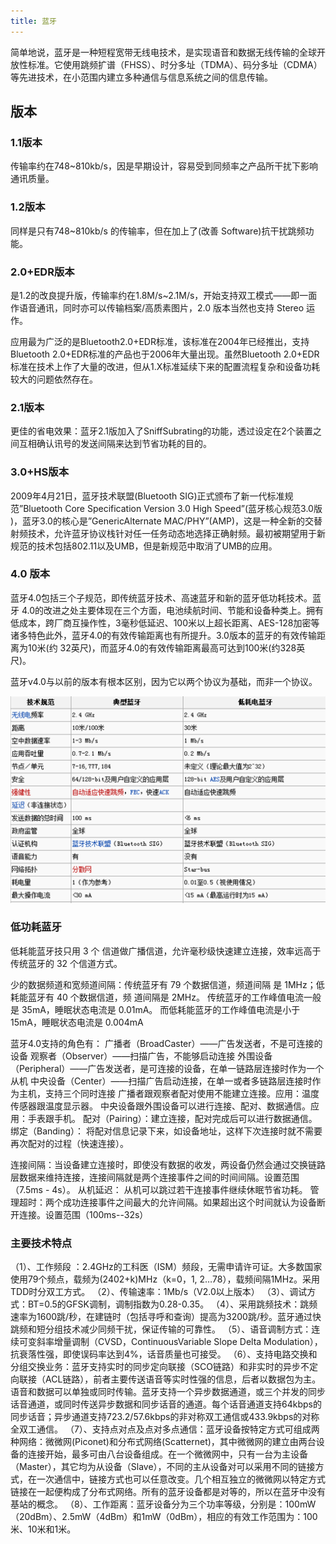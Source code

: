 ```yaml
---
title: 蓝牙
---
```


简单地说，蓝牙是一种短程宽带无线电技术，是实现语音和数据无线传输的全球开放性标准。它使用跳频扩谱（FHSS）、时分多址（TDMA）、码分多址（CDMA）等先进技术，在小范围内建立多种通信与信息系统之间的信息传输。

## 版本

### 1.1版本

传输率约在748~810kb/s，因是早期设计，容易受到同频率之产品所干扰下影响通讯质量。

### 1.2版本

同样是只有748~810kb/s 的传输率，但在加上了(改善 Software)抗干扰跳频功能。

### 2.0+EDR版本

是1.2的改良提升版，传输率约在1.8M/s~2.1M/s，开始支持双工模式——即一面作语音通讯，同时亦可以传输档案/高质素图片，2.0 版本当然也支持 Stereo 运作。

应用最为广泛的是Bluetooth2.0+EDR标准，该标准在2004年已经推出，支持Bluetooth 2.0+EDR标准的产品也于2006年大量出现。虽然Bluetooth 2.0+EDR标准在技术上作了大量的改进，但从1.X标准延续下来的配置流程复杂和设备功耗较大的问题依然存在。

### 2.1版本

更佳的省电效果：蓝牙2.1版加入了SniffSubrating的功能，透过设定在2个装置之间互相确认讯号的发送间隔来达到节省功耗的目的。

### 3.0+HS版本

2009年4月21日，蓝牙技术联盟(Bluetooth SIG)正式颁布了新一代标准规范”Bluetooth Core Specification Version 3.0 High Speed”(蓝牙核心规范3.0版 )，蓝牙3.0的核心是”GenericAlternate MAC/PHY”(AMP)，这是一种全新的交替射频技术，允许蓝牙协议栈针对任一任务动态地选择正确射频。最初被期望用于新规范的技术包括802.11以及UMB，但是新规范中取消了UMB的应用。

### 4.0 版本

蓝牙4.0包括三个子规范，即传统蓝牙技术、高速蓝牙和新的蓝牙低功耗技术。蓝牙 4.0的改进之处主要体现在三个方面，电池续航时间、节能和设备种类上。拥有低成本，跨厂商互操作性，3毫秒低延迟、100米以上超长距离、AES-128加密等诸多特色此外，蓝牙4.0的有效传输距离也有所提升。3.0版本的蓝牙的有效传输距离为10米(约 32英尺)，而蓝牙4.0的有效传输距离最高可达到100米(约328英尺)。

蓝牙v4.0与以前的版本有根本区别，因为它以两个协议为基础，而非一个协议。

[![sites](BTLE/1.png)](https://www.qitas.cn) 

### 低功耗蓝牙

低耗能蓝牙技只用 3 个 信道做广播信道，允许毫秒级快速建立连接，效率远高于传统蓝牙的 32 个信道方式。

少的数据频道和宽频道间隔：传统蓝牙有 79 个数据信道，频道间隔 是 1MHz；低耗能蓝牙有 40 个数据信道，频 道间隔是 2MHz。
传统蓝牙的工作峰值电流一般是 35mA，睡眠状态电流是 0.01mA。
而低耗能蓝牙的工作峰值电流是小于 15mA，睡眠状态电流是 0.004mA


蓝牙4.0支持的角色有：
广播者（BroadCaster）——广告发送者，不是可连接的设备
观察者（Observer）——扫描广告，不能够启动连接
外围设备（Peripheral）——广告发送者，是可连接的设备，在单一链路层连接时作为一个从机
中央设备（Center）——扫描广告启动连接，在单一或者多链路层连接时作为主机，支持三个同时连接
广播者跟观察者配对使用不能建立连接。应用：温度传感器跟温度显示器。
中央设备跟外围设备可以进行连接、配对、数据通信。应用：手表跟手机。
配对（Pairing）：建立连接，配对完成后可以进行数据通信。
绑定（Banding）： 将配对信息记录下来，如设备地址，这样下次连接时就不需要再次配对的过程（快速连接）。

连接间隔：当设备建立连接时，即使没有数据的收发，两设备仍然会通过交换链路层数据来维持连接，连接间隔就是两个连接事件之间的时间间隔。设置范围（7.5ms - 4s）。
从机延迟： 从机可以跳过若干连接事件继续休眠节省功耗。
管理超时：两个成功连接事件之间最大的允许间隔。如果超出这个时间就认为设备断开连接。设置范围（100ms--32s）


### 主要技术特点

（1）、工作频段 ：2.4GHz的工科医（ISM）频段，无需申请许可证。大多数国家使用79个频点，载频为(2402+k)MHz（k=0，1, 2…78），载频间隔1MHz。采用TDD时分双工方式。 
（2）、传输速率：1Mb/s（V2.0以上版本） 
（3）、调试方式：BT=0.5的GFSK调制，调制指数为0.28-0.35。 
（4）、采用跳频技术：跳频速率为1600跳/秒，在建链时（包括寻呼和查询）提高为3200跳/秒。蓝牙通过快跳频和短分组技术减少同频干扰，保证传输的可靠性。 
（5）、语音调制方式：连续可变斜率增量调制（CVSD，ContinuousVariable Slope Delta Modulation），抗衰落性强，即使误码率达到4%，话音质量也可接受。 
（6）、支持电路交换和分组交换业务：蓝牙支持实时的同步定向联接（SCO链路）和非实时的异步不定向联接（ACL链路），前者主要传送语音等实时性强的信息，后者以数据包为主。语音和数据可以单独或同时传输。蓝牙支持一个异步数据通道，或三个并发的同步话音通道，或同时传送异步数据和同步话音的通道。每个话音通道支持64kbps的同步话音；异步通道支持723.2/57.6kbps的非对称双工通信或433.9kbps的对称全双工通信。 
（7）、支持点对点及点对多点通信：蓝牙设备按特定方式可组成两种网络：微微网(Piconet)和分布式网络(Scatternet)，其中微微网的建立由两台设备的连接开始，最多可由八台设备组成。在一个微微网中，只有一台为主设备（Master），其它均为从设备（Slave），不同的主从设备对可以采用不同的链接方式，在一次通信中，链接方式也可以任意改变。几个相互独立的微微网以特定方式链接在一起便构成了分布式网络。所有的蓝牙设备都是对等的，所以在蓝牙中没有基站的概念。 
（8）、工作距离：蓝牙设备分为三个功率等级，分别是：100mW（20dBm）、2.5mW（4dBm）和1mW（0dBm），相应的有效工作范围为：100米、10米和1米。